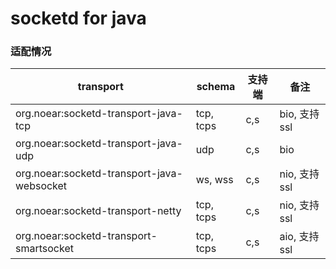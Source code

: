 # socketd for java


### 适配情况

| transport                            | schema  | 支持端 | 备注          |
|--------------------------------------|---------|-----|-------------|
| org.noear:socketd-transport-java-tcp | tcp, tcps | c,s | bio, 支持 ssl |
| org.noear:socketd-transport-java-udp           | udp | c,s | bio         |
| org.noear:socketd-transport-java-websocket     | ws, wss | c,s | nio, 支持 ssl         |
| org.noear:socketd-transport-netty              | tcp, tcps | c,s | nio, 支持 ssl         |
| org.noear:socketd-transport-smartsocket        | tcp, tcps | c,s | aio, 支持 ssl         |


